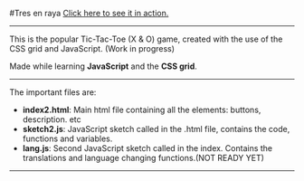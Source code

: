 #Tres en raya
[Click here to see it in action.](http://flamerinus.byethost7.com/3enraya/)
___
This is the popular Tic-Tac-Toe (X & O) game, created with the use of the CSS grid and JavaScript.
(Work in progress)

Made while learning **JavaScript** and the **CSS grid**.
___
The important files are:
+ **index2.html**: Main html file containing all the elements: buttons, description. etc
+ **sketch2.js**: JavaScript sketch called in the .html file, contains the code, functions and variables.
+ **lang.js**: Second JavaScript sketch called in the index. Contains the translations and language changing functions.(NOT READY YET)
___
